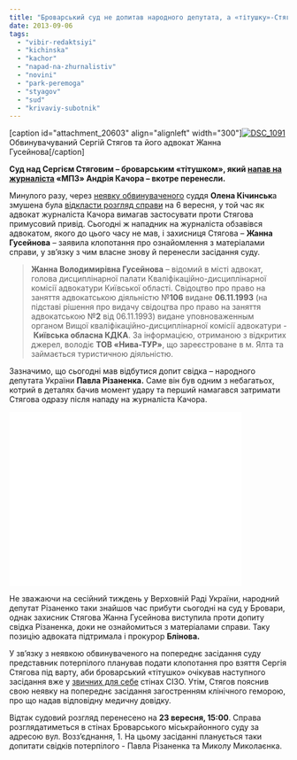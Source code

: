 ```yaml
---
title: "Броварський суд не допитав народного депутата, а «тітушку»-Стягову надали впливового адвоката"
date: 2013-09-06
tags: 
  - "vibir-redaktsiyi"
  - "kichinska"
  - "kachor"
  - "napad-na-zhurnalistiv"
  - "novini"
  - "park-peremoga"
  - "styagov"
  - "sud"
  - "krivaviy-subotnik"
---
```


\[caption id="attachment\_20603" align="alignleft" width="300"\][![DSC_1091](https://mpz.brovary.org/wp-content/uploads/2013/09/DSC_1091.jpg "Обвинувачуваний Сергій Стягов та його адвокат Жанна Гусейнова")](https://mpz.brovary.org/wp-content/uploads/2013/09/DSC_1091.jpg) Обвинувачуваний Сергій Стягов та його адвокат Жанна Гусейнова\[/caption\]

**Суд над Сергієм Стяговим – броварським «тітушком», який [напав на журналіста](https://mpz.brovary.org/napadnika-na-andriya-kachora-spiymali-u-parku-zavdyaki-pilnosti-brovarchan-video/) «МПЗ» Андрія Качора – вкотре перенесли.** 

Минулого разу, через [неявку обвинуваченого](https://mpz.brovary.org/brovarskiy-titushko-podavsya-v-biga/) суддя **Олена Кічинськ**а змушена була [відкласти розгляд справи](https://mpz.brovary.org/brovarskogo-titushka-sergiya-styagova-prodovzhat-suditi-6-veresnya/) на 6 вересня, у той час як адвокат журналіста Качора вимагав застосувати проти Стягова примусовий привід. Сьогодні ж нападник на журналіста обзавівся адвокатом, якого до цього часу не мав, і захисниця Стягова – **Жанна Гусейнова** – заявила клопотання про ознайомлення з матеріалами справи, у зв’язку з чим власне знову й перенесли засідання суду.

> **Жанна Володимирівна Гусейнова** – відомий в місті адвокат, голова дисциплінарної палати Кваліфікаційно-дисциплінарної комісії адвокатури Київської області. Свідоцтво про право на заняття адвокатською діяльністю №**106** видане **06.11.1993** (на підставі рішення про видачу свідоцтва про право на заняття адвокатською №**2** від 06.11.1993) видане уповноваженным органом Вищої кваліфікаційно-дисциплінарної комісії адвокатури - **Київська обласна КДКА**. За інформацією, отриманою з відкритих джерел, володіє **ТОВ «Нива-ТУР»**, що зареєстроване в м. Ялта та займається туристичною діяльністю.

Зазначимо, що сьогодні мав відбутися допит свідка – народного депутата України **Павла Різаненка.** Саме він був одним з небагатьох, котрий в деталях бачив момент удару та перший намагався затримати Стягова одразу після нападу на журналіста Качора.

<iframe src="//www.youtube.com/embed/vViSfB1i38k" height="315" width="420" allowfullscreen frameborder="0"></iframe>

Не зважаючи на сесійний тиждень у Верховній Раді України, народний депутат Різаненко таки знайшов час прибути сьогодні на суд у Бровари, однак захисник Стягова Жанна Гусейнова виступила проти допиту свідка Різаненка, доки не ознайомиться з матеріалами справи. Таку позицію адвоката підтримала і прокурор **Блінова.**

У зв’язку з неявкою обвинуваченого на попереднє засідання суду представник потерпілого планував подати клопотання про взяття Сергія Стягова під варту, аби броварський «тітушко» очікував наступного засідання вже у [звичних для себе](https://mpz.brovary.org/brovarskiy-titushko-viyavivsya-dvichi-sudimim-retsidivistom/) стінах СІЗО. Утім, Стягов пояснив свою неявку на попереднє засідання загостренням клінічного геморою, про що надав відповідну медичну довідку.

Відтак судовий розгляд перенесено на **23 вересня, 15:00**. Справа розглядатиметься в стінах Броварського міськрайонного суду за адресою вул. Возз’єднання, 1. На цьому засіданні планується таки допитати свідків потерпілого - Павла Різаненка та Миколу Миколаєнка.
